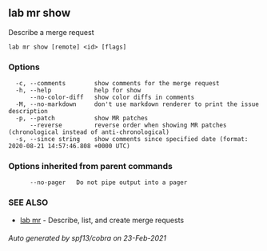 ## lab mr show

Describe a merge request

```
lab mr show [remote] <id> [flags]
```

### Options

```
  -c, --comments        show comments for the merge request
  -h, --help            help for show
      --no-color-diff   show color diffs in comments
  -M, --no-markdown     don't use markdown renderer to print the issue description
  -p, --patch           show MR patches
      --reverse         reverse order when showing MR patches (chronological instead of anti-chronological)
  -s, --since string    show comments since specified date (format: 2020-08-21 14:57:46.808 +0000 UTC)
```

### Options inherited from parent commands

```
      --no-pager   Do not pipe output into a pager
```

### SEE ALSO

* [lab mr](lab_mr.md)	 - Describe, list, and create merge requests

###### Auto generated by spf13/cobra on 23-Feb-2021
